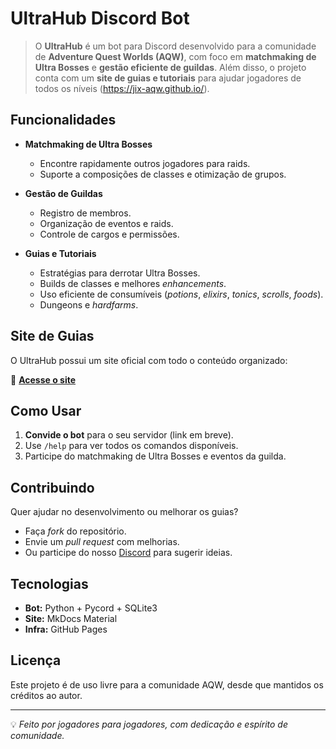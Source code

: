 # UltraHub Discord Bot

> O **UltraHub** é um bot para Discord desenvolvido para a comunidade de **Adventure Quest Worlds (AQW)**, com foco em **matchmaking de Ultra Bosses** e **gestão eficiente de guildas**. Além disso, o projeto conta com um **site de guias e tutoriais** para ajudar jogadores de todos os níveis (https://jix-aqw.github.io/).

## Funcionalidades

- **Matchmaking de Ultra Bosses**
  - Encontre rapidamente outros jogadores para raids.
  - Suporte a composições de classes e otimização de grupos.
  
- **Gestão de Guildas**
  - Registro de membros.
  - Organização de eventos e raids.
  - Controle de cargos e permissões.

- **Guias e Tutoriais**
  - Estratégias para derrotar Ultra Bosses.
  - Builds de classes e melhores *enhancements*.
  - Uso eficiente de consumíveis (*potions*, *elixirs*, *tonics*, *scrolls*, *foods*).
  - Dungeons e *hardfarms*.

## Site de Guias

O UltraHub possui um site oficial com todo o conteúdo organizado:

🔗 **[Acesse o site](https://ultrahub-bot.github.io)**  

## Como Usar

1. **Convide o bot** para o seu servidor (link em breve).
2. Use `/help` para ver todos os comandos disponíveis.
3. Participe do matchmaking de Ultra Bosses e eventos da guilda.

## Contribuindo

Quer ajudar no desenvolvimento ou melhorar os guias?  
- Faça *fork* do repositório.
- Envie um *pull request* com melhorias.
- Ou participe do nosso [Discord](https://discord.gg/YAuXU4wJS8) para sugerir ideias.

## Tecnologias

- **Bot:** Python + Pycord + SQLite3
- **Site:** MkDocs Material
- **Infra:** GitHub Pages

## Licença

Este projeto é de uso livre para a comunidade AQW, desde que mantidos os créditos ao autor.

---

💡 *Feito por jogadores para jogadores, com dedicação e espírito de comunidade.*
